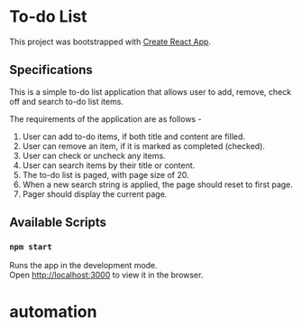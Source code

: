# To-do List

This project was bootstrapped with [Create React App](https://github.com/facebook/create-react-app).

## Specifications

This is a simple to-do list application that allows user to add, remove, check off and search to-do list items.

The requirements of the application are as follows -
1) User can add to-do items, if both title and content are filled.
2) User can remove an item, if it is marked as completed (checked).
3) User can check or uncheck any items.
4) User can search items by their title or content.
5) The to-do list is paged, with page size of 20.   
6) When a new search string is applied, the page should reset to first page.
7) Pager should display the current page.


## Available Scripts

### `npm start`

Runs the app in the development mode.\
Open [http://localhost:3000](http://localhost:3000) to view it in the browser.

# automation
